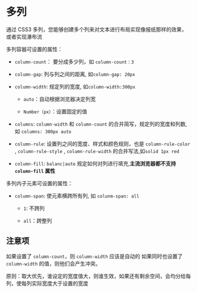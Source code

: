 # 多列

通过 CSS3 多列，您能够创建多个列来对文本进行布局实现像报纸那样的效果，或者实现瀑布流

多列容器可设置的属性：

- `column-count`： 要分成多少列，如 `column-count：3`

- `column-gap`: 列与列之间的距离, 如`column-gap: 20px`

- `column-width`: 规定列的宽度, 如`column-width:300px`

  - `auto`：自动根据浏览器决定列宽
  
  - `Number（px）`：设置固定的值

- `columns`:  `column-width` 和 `column-count` 的合并简写，规定列的宽度和列数,如 `columns: 300px auto`

- `column-rule`: 设置列之间的宽度、样式和颜色规则，也是 `column-rule-color` , `column-rule-style` , `column-rule-width` 的合并写法,如`solid 1px red`

- `column-fill`: `balanc|auto` 规定如何对列进行填充,**主流浏览器都不支持 `column-fill` 属性**

多列内子元素可设置的属性：

- `column-span`: 使元素横跨所有列, 如 `colunm-span: all`

  - `1`: 不跨列
  
  - `all`：跨整列

## 注意项

如果设置了 `column-count`，则 `column-width` 应该是自动的
如果同时也设置了 `column-width` 的值，则他们会产生冲突。

原则：取大优先，谁设定的宽度值大，则谁生效，如果还有剩余空间，会均分给每列，使每列实际宽度大于设置的宽度